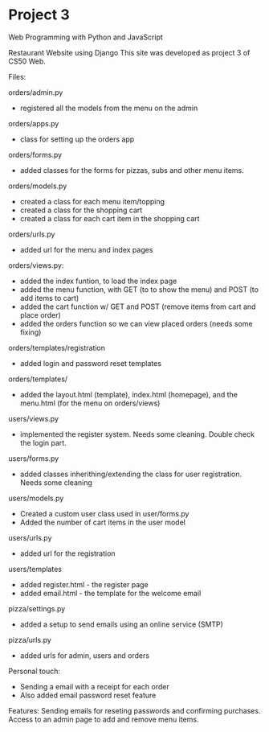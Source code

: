# Project 3

Web Programming with Python and JavaScript

Restaurant Website using Django
This site was developed as project 3 of CS50 Web.

Files:

orders/admin.py
- registered all the models from the menu on the admin

orders/apps.py
- class for setting up the orders app

orders/forms.py
- added classes for the forms for pizzas, subs and other menu items.

orders/models.py
- created a class for each menu item/topping
- created a class for the shopping cart
- created a class for each cart item in the shopping cart

orders/urls.py
- added url for the menu and index pages

orders/views.py:
- added the index funtion, to load the index page
- added the menu function, with GET (to to show the menu) and POST (to add items to cart)
- added the cart function w/ GET and POST (remove items from cart and place order)
- added the orders function so we can view placed orders (needs some fixing)

orders/templates/registration
- added login and password reset templates

orders/templates/
- added the layout.html (template), index.html (homepage), and the menu.html (for the menu on orders/views)

users/views.py
- implemented the register system. Needs some cleaning. Double check the login part.

users/forms.py
- added classes inherithing/extending the class for user registration. Needs some cleaning

users/models.py
- Created a custom user class used in user/forms.py
- Added the number of cart items in the user model

users/urls.py
- added url for the registration

users/templates
- added register.html - the register page
- added email.html - the template for the welcome email

pizza/settings.py
- added a setup to send emails using an online service (SMTP)

pizza/urls.py
- added urls for admin, users and orders

Personal touch:
- Sending a email with a receipt for each order
- Also added email password reset feature


Features:
Sending emails for reseting passwords and confirming purchases.
Access to an admin page to add and remove menu items.

